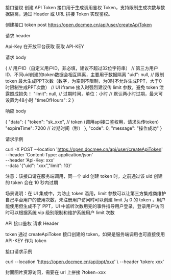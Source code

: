 接口鉴权
创建 API Token 接口用于生成调用鉴权 Token，支持限制生成次数与数据隔离，通过 Header 或 URL 拼接 Token 实现鉴权。

创建接口 token
post
https://open.docmee.cn/api/user/createApiToken

请求 header

Api-Key 在开放平台获取 获取 API-KEY

请求 body

{
// 用户ID（自定义用户ID，非必填，建议不超过32位字符串）
// 第三方用户ID，不同uid创建的token数据会相互隔离，主要用于数据隔离
"uid": null,
// 限制 token 最大生成PPT次数（数字，为空则不限制，为0时不允许生成PPT，大于0时限制生成PPT次数）
// UI iframe 接入时强烈建议传 limit 参数，避免 token 泄露照成损失！
"limit": null,
// 过期时间，单位：小时
// 默认两小时过期，最大可设置为48小时
"timeOfHours": 2
}

响应 body

{
"data": {
"token": "sk_xxx", // token (调用api接口鉴权用，请求头传token)
"expireTime": 7200 // 过期时间（秒）
},
"code": 0,
"message": "操作成功"
}

请求示例

curl -X POST --location 'https://open.docmee.cn/api/user/createApiToken' \
--header 'Content-Type: application/json' \
--header 'Api-Key: xxx' \
--data '{"uid": "xxx","limit": 10}'

注意：该接口请在服务端调用，同一个 uid 创建 token 时，之前通过该 uid 创建的 token 会在 10 秒内过期

场景说明：在 UI 集成中，为防止 token 滥用，limit 参数可以让第三方集成商维护自己平台用户的使用次数，未注册用户访问时可以创建 limit 为 0 的 token ，用户能使用但生成不了 PPT，UI 中监听次数用完的事件指导用户登录，登录用户访问时可以根据系统 vip 级别限制和维护系统用户 limit 次数

API 接口鉴权
请求 Header

token 通过 createApiToken 接口创建的 token，如果是服务端调用也可直接使用 API-KEY 作为 token

接口请求示例

curl --location 'https://open.docmee.cn/api/ppt/xxx' \ --header 'token: xxx'

封面图片资源访问，需要在 url 上拼接 ?token=xxx
